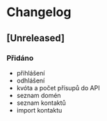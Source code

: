 # Changelog

## [Unreleased]

### Přidáno
 - přihlášení
 - odhlášení
 - kvóta a počet přísupů do API
 - seznam domén
 - seznam kontaktů
 - import kontaktu